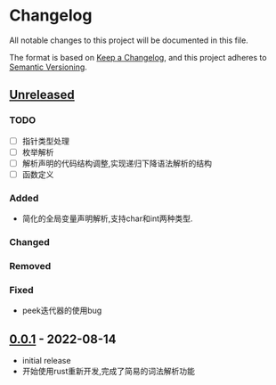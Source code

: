 # Changelog

All notable changes to this project will be documented in this file.

The format is based on [Keep a Changelog],
and this project adheres to [Semantic Versioning].

## [Unreleased]


### TODO

- [ ] 指针类型处理
- [ ] 枚举解析
- [ ] 解析声明的代码结构调整,实现递归下降语法解析的结构
- [ ] 函数定义

### Added

- 简化的全局变量声明解析,支持char和int两种类型.

### Changed

### Removed

### Fixed

- peek迭代器的使用bug

## [0.0.1] - 2022-08-14

- initial release
- 开始使用rust重新开发,完成了简易的词法解析功能

<!-- Links -->
[keep a changelog]: https://keepachangelog.com/en/1.0.0/
[semantic versioning]: https://semver.org/spec/v2.0.0.html

<!-- Versions -->
[unreleased]: https://github.com/davidfeng/ci/compare/v0.0.2...HEAD
[0.0.1]: https://github.com/davidfeng/ci/releases/tag/v0.0.1